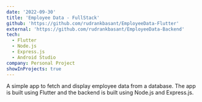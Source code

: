 ```yaml
---
date: '2022-09-30'
title: 'Employee Data - FullStack'
github: 'https://github.com/rudrankbasant/EmployeeData-Flutter'
external: 'https://github.com/rudrankbasant/EmployeeData-Backend'
tech:
  - Flutter
  - Node.js
  - Express.js
  - Android Studio
company: Personal Project
showInProjects: true
---
```


A simple app to fetch and display employee data from a database. The app is built using Flutter and the backend is built using Node.js and Express.js.
